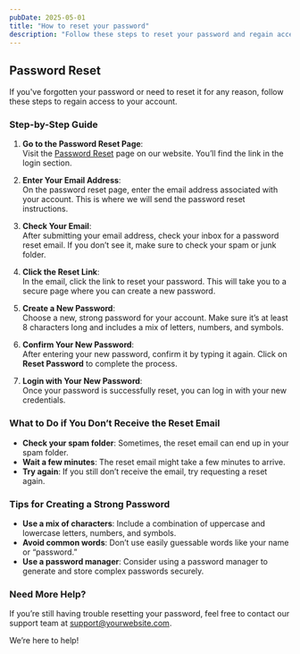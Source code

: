 ```yaml
---
pubDate: 2025-05-01
title: "How to reset your password"
description: "Follow these steps to reset your password and regain access to your account."
---
```


## Password Reset

If you've forgotten your password or need to reset it for any reason, follow these steps to regain access to your account.

### Step-by-Step Guide

1. **Go to the Password Reset Page**:  
   Visit the [Password Reset](#) page on our website. You’ll find the link in the login section.

2. **Enter Your Email Address**:  
   On the password reset page, enter the email address associated with your account. This is where we will send the password reset instructions.

3. **Check Your Email**:  
   After submitting your email address, check your inbox for a password reset email. If you don’t see it, make sure to check your spam or junk folder.

4. **Click the Reset Link**:  
   In the email, click the link to reset your password. This will take you to a secure page where you can create a new password.

5. **Create a New Password**:  
   Choose a new, strong password for your account. Make sure it’s at least 8 characters long and includes a mix of letters, numbers, and symbols.

6. **Confirm Your New Password**:  
   After entering your new password, confirm it by typing it again. Click on **Reset Password** to complete the process.

7. **Login with Your New Password**:  
   Once your password is successfully reset, you can log in with your new credentials.

### What to Do if You Don’t Receive the Reset Email

- **Check your spam folder**: Sometimes, the reset email can end up in your spam folder.
- **Wait a few minutes**: The reset email might take a few minutes to arrive.
- **Try again**: If you still don’t receive the email, try requesting a reset again.

### Tips for Creating a Strong Password

- **Use a mix of characters**: Include a combination of uppercase and lowercase letters, numbers, and symbols.
- **Avoid common words**: Don’t use easily guessable words like your name or “password.”
- **Use a password manager**: Consider using a password manager to generate and store complex passwords securely.

### Need More Help?

If you’re still having trouble resetting your password, feel free to contact our support team at [support@yourwebsite.com](mailto:support@yourwebsite.com).

We’re here to help!
